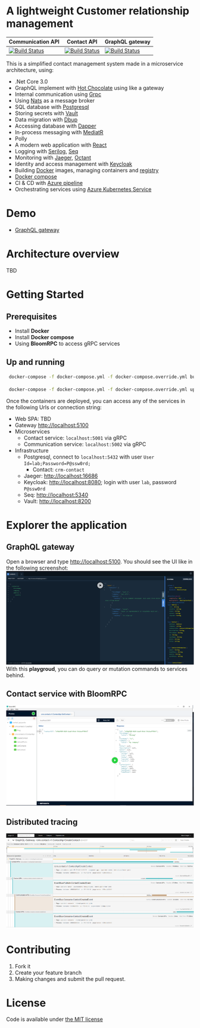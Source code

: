 # A lightweight Customer relationship management
| Communication API   | Contact API | GraphQL gateway | 
| ------------------- | ------------------- | ------------------- | 
| [![Build Status](https://dev.azure.com/jackyle/crm/_apis/build/status/communication-ci-nightly?branchName=master)](https://dev.azure.com/jackyle/crm/_build/latest?definitionId=23&branchName=master) | [![Build Status](https://dev.azure.com/jackyle/crm/_apis/build/status/contact-ci-nightly?branchName=master)](https://dev.azure.com/jackyle/crm/_build/latest?definitionId=33&branchName=master) | [![Build Status](https://dev.azure.com/jackyle/crm/_apis/build/status/graphql-gateway-nightly?branchName=master)](https://dev.azure.com/jackyle/crm/_build/latest?definitionId=37&branchName=master) |

This is a simplified contact management system made in a microservice architecture, using:
* .Net Core 3.0
* GraphQL implement with [Hot Chocolate](https://github.com/ChilliCream/hotchocolate) using like a gateway
* Internal communication using [Grpc](https://github.com/grpc/grpc-dotnet)
* Using [Nats](https://nats.io/) as a message broker
* SQL database with [Postgresql](https://www.postgresql.org/)
* Storing secrets with [Vault](https://www.vaultproject.io/)
* Data migration with [Dbup](https://github.com/DbUp/DbUp/)
* Accessing database with [Dapper](https://github.com/StackExchange/Dapper)
* In-process messaging with [MediatR](https://github.com/jbogard/MediatR)
* Polly
* A modern web application with [React](https://reactjs.org/)
* Logging with [Serilog](https://github.com/serilog/serilog), [Seq](https://datalust.co/seq)
* Monitoring with [Jaeger](https://www.jaegertracing.io/), [Octant](https://github.com/vmware-tanzu/octant)
* Identity and access management with [Keycloak](https://www.keycloak.org)
* Building [Docker](https://www.docker.com/) images, managing containers and [registry](https://cloud.docker.com/u/crmnow/repository/list)
* [Docker compose](https://docs.docker.com/compose/)
* CI & CD with [Azure pipeline](https://azure.microsoft.com/en-us/services/devops/pipelines/)
* Orchestrating services using [Azure Kubernetes Service](https://azure.microsoft.com/en-us/services/kubernetes-service/)

# Demo
* [GraphQL gateway](http://crmnow.tk/ui/playground/)

# Architecture overview
TBD

# Getting Started
## Prerequisites
* Install **Docker**
* Install **Docker compose**
* Using **BloomRPC** to access gRPC services 

## Up and running
```bash
 docker-compose -f docker-compose.yml -f docker-compose.override.yml build

 docker-compose -f docker-compose.yml -f docker-compose.override.yml up
```
Once the containers are deployed, you can access any of the services in the following Urls or connection string:

* Web SPA: TBD
* Gateway [http://localhost:5100](http://localhost:5100/ui/playground/)
* Microservices
  * Contact service: <code>localhost:5001</code> via gRPC
  * Communication service: <code>localhost:5002</code> via gRPC
* Infrastructure
  * Postgresql, connect to <code>localhost:5432</code> with user <code>User Id=lab;Password=P@ssw0rd;</code>
    * Contact: <code>crm-contact</code>
  * Jaeger: [http://localhost:16686](http://localhost:16686/search)
  * Keycloak: [http://localhost:8080](http://localhost:8080/auth/); login with user <code>lab</code>, password <code>P@ssw0rd</code>
  * Seq: [http://localhost:5340](http://localhost:5340/#/events)
  * Vault: [http://localhost:8200](http://localhost:8200)

# Explorer the application
## GraphQL gateway
Open a browser and type [http://localhost:5100](http://localhost:5100/ui/playground/). You should see the UI like in the following screenshot:
![](/assets/images/graphql-gateway-sreenshot.png)
With this **playgroud**, you can do query or mutation commands to services behind.

## Contact service with BloomRPC
![](/assets/images/contact-service-with-bloomrpc-screenshot.png)

## Distributed tracing
![](/assets/images/jaeger-screenshot.png)

# Contributing
1. Fork it
2. Create your feature branch
3. Making changes and submit the pull request.

# License
Code is available under [the MIT license](https://github.com/tungphuong/crm/blob/feature/doc/LICENSE)




